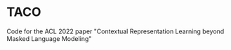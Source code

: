 # TACO
Code for the ACL 2022 paper "Contextual Representation Learning beyond Masked Language Modeling"
